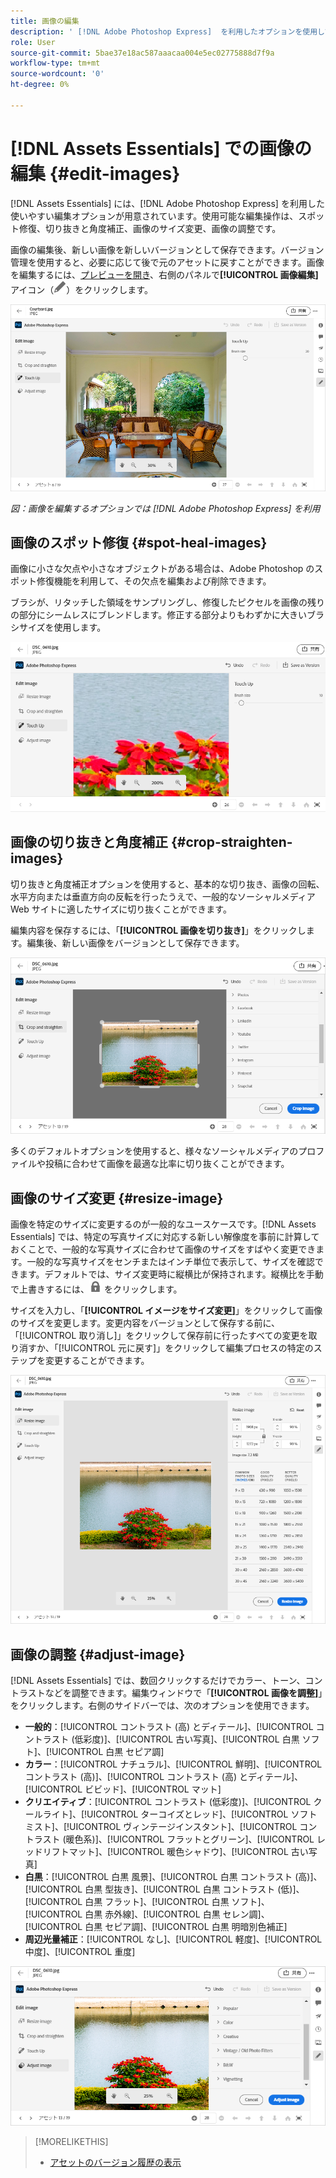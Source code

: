 ```yaml
---
title: 画像の編集
description: ' [!DNL Adobe Photoshop Express]  を利用したオプションを使用して画像を編集し、更新した画像をバージョンとして保存します。'
role: User
source-git-commit: 5bae37e18ac587aaacaa004e5ec02775888d7f9a
workflow-type: tm+mt
source-wordcount: '0'
ht-degree: 0%

---
```



# [!DNL Assets Essentials] での画像の編集  {#edit-images}

[!DNL Assets Essentials] には、[!DNL Adobe Photoshop Express] を利用した使いやすい編集オプションが用意されています。使用可能な編集操作は、スポット修復、切り抜きと角度補正、画像のサイズ変更、画像の調整です。

画像の編集後、新しい画像を新しいバージョンとして保存できます。バージョン管理を使用すると、必要に応じて後で元のアセットに戻すことができます。画像を編集するには、[プレビューを開き](/help/navigate-view.md#preview-assets)、右側のパネルで&#x200B;**[!UICONTROL 画像編集]**&#x200B;アイコン（![編集アイコン](assets/do-not-localize/edit-icon.png)）をクリックします。

![画像を編集するためのオプション](assets/edit-image2.png)

*図：画像を編集するオプションでは [!DNL Adobe Photoshop Express] を利用*

## 画像のスポット修復 {#spot-heal-images}

画像に小さな欠点や小さなオブジェクトがある場合は、Adobe Photoshop のスポット修復機能を利用して、その欠点を編集および削除できます。

ブラシが、リタッチした領域をサンプリングし、修復したピクセルを画像の残りの部分にシームレスにブレンドします。修正する部分よりもわずかに大きいブラシサイズを使用します。

![スポット修復編集オプション](assets/edit-spot-healing.png)

<!-- TBD: See if we should give backlinks to PS docs for these concepts.
For more information about how Spot Healing works in Photoshop, see [retouching and repairing photos](https://helpx.adobe.com/photoshop/using/retouching-repairing-images.html). -->

## 画像の切り抜きと角度補正 {#crop-straighten-images}

切り抜きと角度補正オプションを使用すると、基本的な切り抜き、画像の回転、水平方向または垂直方向の反転を行ったうえで、一般的なソーシャルメディア Web サイトに適したサイズに切り抜くことができます。

編集内容を保存するには、「**[!UICONTROL 画像を切り抜き]**」をクリックします。編集後、新しい画像をバージョンとして保存できます。

![切り抜きと角度補正のオプション](assets/edit-crop-straighten.png)

多くのデフォルトオプションを使用すると、様々なソーシャルメディアのプロファイルや投稿に合わせて画像を最適な比率に切り抜くことができます。

## 画像のサイズ変更 {#resize-image}

画像を特定のサイズに変更するのが一般的なユースケースです。[!DNL Assets Essentials] では、特定の写真サイズに対応する新しい解像度を事前に計算しておくことで、一般的な写真サイズに合わせて画像のサイズをすばやく変更できます。一般的な写真サイズをセンチまたはインチ単位で表示して、サイズを確認できます。デフォルトでは、サイズ変更時に縦横比が保持されます。縦横比を手動で上書きするには、![](assets/do-not-localize/lock-closed-icon.png) をクリックします。

サイズを入力し、「**[!UICONTROL イメージをサイズ変更]**」をクリックして画像のサイズを変更します。変更内容をバージョンとして保存する前に、「[!UICONTROL 取り消し]」をクリックして保存前に行ったすべての変更を取り消すか、「[!UICONTROL 元に戻す]」をクリックして編集プロセスの特定のステップを変更することができます。

![画像のサイズを変更する際のオプション](assets/resize-image.png)

## 画像の調整 {#adjust-image}

[!DNL Assets Essentials] では、数回クリックするだけでカラー、トーン、コントラストなどを調整できます。編集ウィンドウで「**[!UICONTROL 画像を調整]**」をクリックします。右側のサイドバーでは、次のオプションを使用できます。

* **一般的**：[!UICONTROL コントラスト (高) とディテール]、[!UICONTROL コントラスト (低彩度)]、[!UICONTROL 古い写真]、[!UICONTROL 白黒 ソフト]、[!UICONTROL 白黒 セピア調]
* **カラー**：[!UICONTROL ナチュラル]、[!UICONTROL 鮮明]、[!UICONTROL コントラスト (高)]、[!UICONTROL コントラスト (高) とディテール]、[!UICONTROL ビビッド]、[!UICONTROL マット]
* **クリエイティブ**：[!UICONTROL コントラスト (低彩度)]、[!UICONTROL クールライト]、[!UICONTROL ターコイズとレッド]、[!UICONTROL ソフトミスト]、[!UICONTROL ヴィンテージインスタント]、[!UICONTROL コントラスト (暖色系)]、[!UICONTROL フラットとグリーン]、[!UICONTROL レッドリフトマット]、[!UICONTROL 暖色シャドウ]、[!UICONTROL 古い写真]
* **白黒**：[!UICONTROL 白黒 風景]、[!UICONTROL 白黒 コントラスト (高)]、[!UICONTROL 白黒 型抜き]、[!UICONTROL 白黒 コントラスト (低)]、[!UICONTROL 白黒 フラット]、[!UICONTROL 白黒 ソフト]、[!UICONTROL 白黒 赤外線]、[!UICONTROL 白黒 セレン調]、[!UICONTROL 白黒 セピア調]、[!UICONTROL 白黒 明暗別色補正]
* **周辺光量補正**：[!UICONTROL なし]、[!UICONTROL 軽度]、[!UICONTROL 中度]、[!UICONTROL 重度]

![編集による画像の調整](assets/adjust-image.png)

<!--
TBD: Insert a video of the available social media options.
-->

>[!MORELIKETHIS]
>
>* [アセットのバージョン履歴の表示](/help/navigate-view.md)

